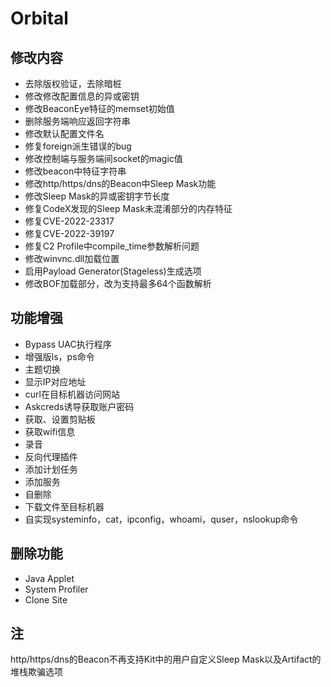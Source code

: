 # Orbital

## 修改内容

* 去除版权验证，去除暗桩
* 修改修改配置信息的异或密钥
* 修改BeaconEye特征的memset初始值
* 删除服务端响应返回字符串
* 修改默认配置文件名
* 修复foreign派生错误的bug
* 修改控制端与服务端间socket的magic值
* 修改beacon中特征字符串
* 修改http/https/dns的Beacon中Sleep Mask功能
* 修改Sleep Mask的异或密钥字节长度
* 修复CodeX发现的Sleep Mask未混淆部分的内存特征
* 修复CVE-2022-23317
* 修复CVE-2022-39197
* 修复C2 Profile中compile_time参数解析问题
* 修改winvnc.dll加载位置
* 启用Payload Generator(Stageless)生成选项
* 修改BOF加载部分，改为支持最多64个函数解析

## 功能增强

* Bypass UAC执行程序
* 增强版ls，ps命令
* 主题切换
* 显示IP对应地址
* curl在目标机器访问网站
* Askcreds诱导获取账户密码
* 获取、设置剪贴板
* 获取wifi信息
* 录音
* 反向代理插件
* 添加计划任务
* 添加服务
* 自删除
* 下载文件至目标机器
* 自实现systeminfo，cat，ipconfig，whoami，quser，nslookup命令

## 删除功能

* Java Applet
* System Profiler
* Clone Site

## 注

http/https/dns的Beacon不再支持Kit中的用户自定义Sleep Mask以及Artifact的堆栈欺骗选项
